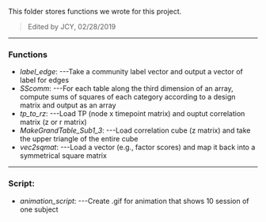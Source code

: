 This folder stores functions we wrote for this project.

>Edited by JCY, 02/28/2019

---

### Functions

* *label_edge*:
---Take a community label vector and output a vector of label for edges
* *SScomm*:
---For each table along the third dimension of an array, compute sums of squares of each category according to a design matrix and output as an array
* *tp_to_rz*:
---Load TP (node x timepoint matrix) and ouptut correlation matrix (z or r matrix)
* *MakeGrandTable_Sub1_3*:
---Load correlation cube (z matrix) and take the upper triangle of the entire cube
* *vec2sqmat*:
---Load a vector (e.g., factor scores) and map it back into a symmetrical square matrix
---

### Script:

* *animation_script*:
---Create .gif for animation that shows 10 session of one subject
